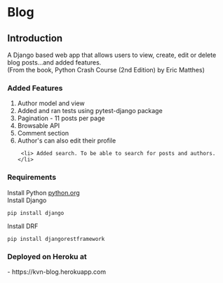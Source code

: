 # Blog
<h2> Introduction </h2>

A Django based web app that allows users to view, create, edit or delete blog posts...and added features. <br>
(From the book, Python Crash Course (2nd Edition) by Eric Matthes)



<h3> Added Features </h3>
<ol>
     <li> Author model and view </li>
     <li> Added and ran tests using pytest-django package </li>
     <li> Pagination - 11 posts per page </li>
     <li> Browsable API </li>
     <li> Comment section </li>
     <li> Author's can also edit their profile </li>

     <li> Added search. To be able to search for posts and authors. </li>
  </ol>
  

<h3> Requirements </h3>
Install Python <a href="https://www.python.org" > python.org </a> <br>
Install Django <br>

```
pip install django 
```
Install DRF <br> 
```
pip install djangorestframework
```

<h3> Deployed on Heroku at </h3> - https://kvn-blog.herokuapp.com
